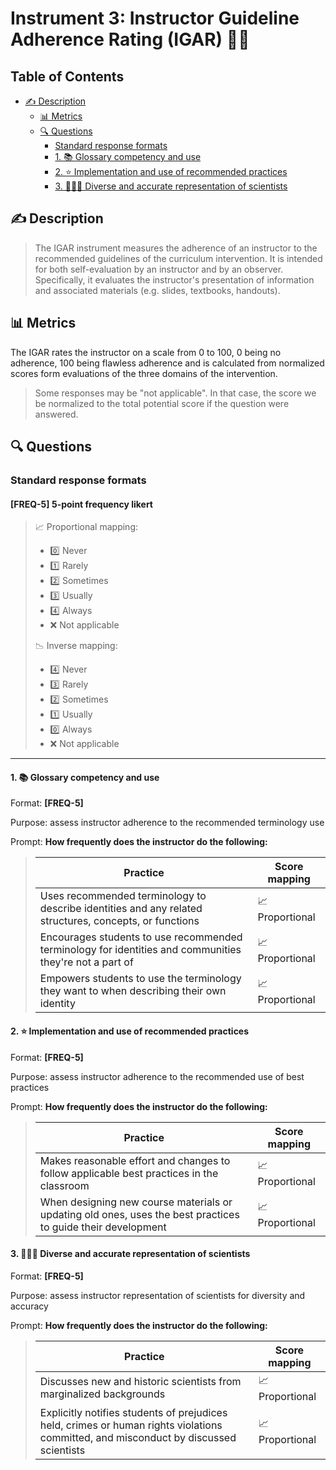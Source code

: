 # Instrument 3: Instructor Guideline Adherence Rating (IGAR) 👩‍🏫

## Table of Contents
* [✍ Description](#--description)
  * [📊 Metrics](#---metrics)
  * [🔍 Questions](#---questions)
    + [Standard response formats](#standard-response-formats)
    - [1. 📚 Glossary competency and use](#1----glossary-competency-and-use)
    - [2. ⭐ Implementation and use of recommended practices](#2---implementation-and-use-of-recommended-practices)
    - [3. 👩🏾‍🔬 Diverse and accurate representation of scientists](#3---------diverse-and-accurate-representation-of-scientists)

## ✍ Description

> The IGAR instrument measures the adherence of an instructor to the recommended guidelines of the curriculum intervention. It is intended for both self-evaluation by an instructor and by an observer. Specifically, it evaluates the instructor's presentation of information and associated materials (e.g. slides, textbooks, handouts).

## 📊 Metrics

The IGAR rates the instructor on a scale from 0 to 100, 0 being no adherence, 100 being flawless adherence and is calculated from normalized scores form evaluations of the three domains of the intervention.

> Some responses may be "not applicable". In that case, the score we be normalized to the total potential score if the question were answered.

## 🔍 Questions

### Standard response formats

#### **[FREQ-5]** 5-point frequency likert

> 📈 Proportional mapping:
>
> - 0️⃣ Never
> - 1️⃣ Rarely
> - 2️⃣ Sometimes
> - 3️⃣ Usually
> - 4️⃣ Always
> - ❌ Not applicable
>
> 📉 Inverse mapping:
>
> - 4️⃣ Never
> - 3️⃣ Rarely
> - 2️⃣ Sometimes
> - 1️⃣ Usually
> - 0️⃣ Always
> - ❌ Not applicable

---

#### 1. 📚 Glossary competency and use

Format: **[FREQ-5]**

Purpose: assess instructor adherence to the recommended terminology use

Prompt: **How frequently does the instructor do the following:**

> | Practice                                                                                                | Score mapping   |
> | ------------------------------------------------------------------------------------------------------- | --------------- |
> | Uses recommended terminology to describe identities and any related structures, concepts, or functions  | 📈 Proportional |
> | Encourages students to use recommended terminology for identities and communities they're not a part of | 📈 Proportional |
> | Empowers students to use the terminology they want to when describing their own identity                | 📈 Proportional |

#### 2. ⭐ Implementation and use of recommended practices

Format: **[FREQ-5]**

Purpose: assess instructor adherence to the recommended use of best practices

Prompt: **How frequently does the instructor do the following:**

> | Practice                                                                                                     | Score mapping   |
> | ------------------------------------------------------------------------------------------------------------ | --------------- |
> | Makes reasonable effort and changes to follow applicable best practices in the classroom                     | 📈 Proportional |
> | When designing new course materials or updating old ones, uses the best practices to guide their development | 📈 Proportional |

#### 3. 👩🏾‍🔬 Diverse and accurate representation of scientists

Format: **[FREQ-5]**

Purpose: assess instructor representation of scientists for diversity and accuracy

Prompt: **How frequently does the instructor do the following:**

> | Practice                                                                                                                             | Score mapping   |
> | ------------------------------------------------------------------------------------------------------------------------------------ | --------------- |
> | Discusses new and historic scientists from marginalized backgrounds                                                                  | 📈 Proportional |
> | Explicitly notifies students of prejudices held, crimes or human rights violations committed, and misconduct by discussed scientists | 📈 Proportional |
